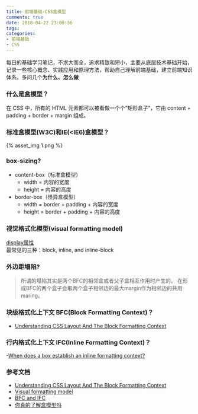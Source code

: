```yaml
---
title: 前端基础-CSS盒模型
comments: true
date: 2018-04-22 23:00:36
tags:
categories:
- 前端基础
- CSS
---
```


每日的基础学习笔记，不求大而全，追求精致和短小，主要从底层技术基础开始，记录一些核心概念、实践应用和原理方法，帮助自己理解前端基础，建立前端知识体系。多问几个**为什么、怎么做**
<!-- more -->

### 什么是盒模型？
在 CSS 中，所有的 HTML 元素都可以被看做一个个”矩形盒子“，它由 content + padding + border + margin 组成。

### 标准盒模型(W3C)和IE(\<IE6)盒模型？
{% asset_img 1.png %}

### box-sizing?
- content-box（标准盒模型）
  - width = 内容的宽度
  - height = 内容的高度
- border-box（怪异盒模型）
  - width = border + padding + 内容的宽度
  - height = border + padding + 内容的高度

### 视觉格式化模型(visual formatting model)
[display属性](https://developer.mozilla.org/zh-CN/docs/Web/CSS/display)<br>
最常见的三种：block, inline, and inline-block

### 外边距塌陷?
> 所谓的塌陷其实是两个BFC的相邻盒或者父子盒相互作用时产生的。
> 在形成BFC的两个盒子会取两个盒子相邻边的最大margin作为相邻边的共用maring。

### 块级格式化上下文 BFC(Block Formatting Context)？
- [Understanding CSS Layout And The Block Formatting Context](https://www.smashingmagazine.com/2017/12/understanding-css-layout-block-formatting-context/)

### 行内格式化上下文 IFC(Inline Formatting Context)？
-[When does a box establish an inline formatting context?](https://stackoverflow.com/questions/16936297/when-does-a-box-establish-an-inline-formatting-context)

### 参考文档
- [Understanding CSS Layout And The Block Formatting Context](https://www.smashingmagazine.com/2017/12/understanding-css-layout-block-formatting-context/)
- [Visual formatting model](https://www.w3.org/TR/CSS2/visuren.html)
- [BFC and IFC](https://www.w3.org/TR/CSS21/visuren.html#block-formatting)
- [你真的了解盒模型吗](https://rainey.space/2016/07/02/Ni_Zhen_De_Liao_Jie_He_Mo_Xing_Ma/)

